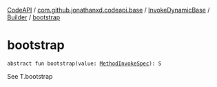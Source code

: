 [CodeAPI](../../../index.md) / [com.github.jonathanxd.codeapi.base](../../index.md) / [InvokeDynamicBase](../index.md) / [Builder](index.md) / [bootstrap](.)

# bootstrap

`abstract fun bootstrap(value: `[`MethodInvokeSpec`](../../../com.github.jonathanxd.codeapi.common/-method-invoke-spec/index.md)`): S`

See T.bootstrap

